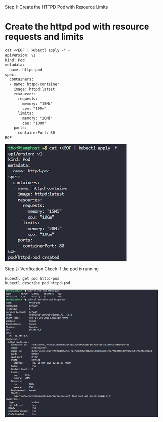 Step 1: Create the HTTPD Pod with Resource Limits

# Create the httpd pod with resource requests and limits

```
cat <<EOF | kubectl apply -f -
apiVersion: v1
kind: Pod
metadata:
  name: httpd-pod
spec:
  containers:
  - name: httpd-container
    image: httpd:latest
    resources:
      requests:
        memory: "15Mi"
        cpu: "100m"
      limits:
        memory: "20Mi"
        cpu: "100m"
    ports:
    - containerPort: 80
EOF
```

![alt text](image.png)

Step 2: Verification
Check if the pod is running:

```
kubectl get pod httpd-pod
kubectl describe pod httpd-pod
```

![alt text](image-1.png)